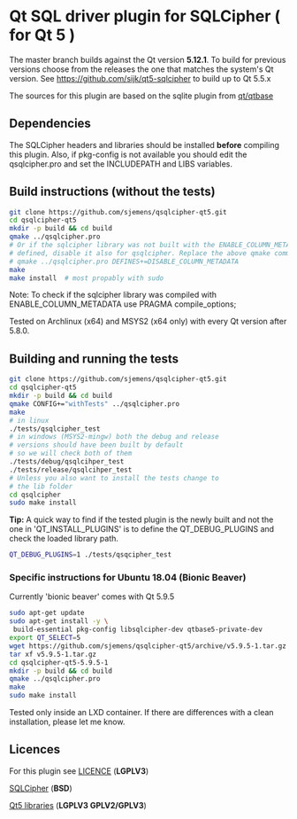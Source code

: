 # Qt SQL driver plugin for SQLCipher ( for Qt 5 )

The master branch builds against the Qt version **5.12.1**.
To build for previous versions choose from the releases the one that
matches the system's Qt version.
See https://github.com/sijk/qt5-sqlcipher to build up to Qt 5.5.x

The sources for this plugin are based on the sqlite plugin from
[qt/qtbase](https://github.com/qt/qtbase/tree/5.12/src/plugins/sqldrivers/sqlite)

## Dependencies

The SQLCipher headers and libraries should be installed **before**
compiling this plugin. Also, if pkg-config is not available you should
edit the qsqlcipher.pro and set the INCLUDEPATH and LIBS variables.


## Build instructions (without the tests)


```bash
git clone https://github.com/sjemens/qsqlcipher-qt5.git
cd qsqlcipher-qt5
mkdir -p build && cd build
qmake ../qsqlcipher.pro
# Or if the sqlcipher library was not built with the ENABLE_COLUMN_METADATA macro
# defined, disable it also for qsqlcipher. Replace the above qmake command with
# qmake ../qsqlcipher.pro DEFINES+=DISABLE_COLUMN_METADATA
make
make install  # most propably with sudo
```

Note: To check if the sqlcipher library was compiled with ENABLE_COLUMN_METADATA use
 PRAGMA compile_options;

Tested on Archlinux (x64) and MSYS2 (x64 only) with every Qt version after 5.8.0.


## Building and running the tests

```bash
git clone https://github.com/sjemens/qsqlcipher-qt5.git
cd qsqlcipher-qt5
mkdir -p build && cd build
qmake CONFIG+="withTests" ../qsqlcipher.pro
make
# in linux
./tests/qsqlcipher_test
# in windows (MSYS2-mingw) both the debug and release
# versions should have been built by default
# so we will check both of them
./tests/debug/qsqlcihper_test
./tests/release/qsqlcihper_test
# Unless you also want to install the tests change to 
# the lib folder
cd qsqlcipher
sudo make install
```

**Tip:** A quick way to find if the tested plugin is the newly built
and not the one in 'QT_INSTALL_PLUGINS' is to define the QT_DEBUG_PLUGINS
and check the loaded library path.
```bash
QT_DEBUG_PLUGINS=1 ./tests/qsqcipher_test
```

### Specific instructions for Ubuntu 18.04 (Bionic Beaver)

Currently 'bionic beaver' comes with Qt 5.9.5

```bash
sudo apt-get update
sudo apt-get install -y \
 build-essential pkg-config libsqlcipher-dev qtbase5-private-dev
export QT_SELECT=5
wget https://github.com/sjemens/qsqlcipher-qt5/archive/v5.9.5-1.tar.gz
tar xf v5.9.5-1.tar.gz
cd qsqlcipher-qt5-5.9.5-1
mkdir -p build && cd build
qmake ../qsqlcipher.pro
make
sudo make install
```

Tested only inside an LXD container. If there are differences with a clean
installation, please let me know.

## Licences

For this plugin see [LICENCE](https://github.com/sjemens/qsqlcipher-qt5/blob/master/LICENSE) (**LGPLV3**)

[SQLCipher](https://www.zetetic.net/sqlcipher/license/) (**BSD**)

[Qt5 libraries](https://www.qt.io/licensing/) (**LGPLV3  GPLV2/GPLV3**)
